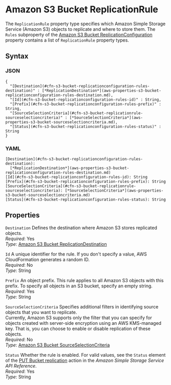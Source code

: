# Amazon S3 Bucket ReplicationRule<a name="aws-properties-s3-bucket-replicationconfiguration-rules"></a>

The `ReplicationRule` property type specifies which Amazon Simple Storage Service \(Amazon S3\) objects to replicate and where to store them\. The `Rules` subproperty of the [Amazon S3 Bucket ReplicationConfiguration](aws-properties-s3-bucket-replicationconfiguration.md) property contains a list of `ReplicationRule` property types\.

## Syntax<a name="w4ab1c21c10d180c13d122b5"></a>

### JSON<a name="aws-properties-s3-bucket-replicationconfiguration-rules-syntax.json"></a>

```
{
  "[Destination](#cfn-s3-bucket-replicationconfiguration-rules-destination)" : [*ReplicationDestination*](aws-properties-s3-bucket-replicationconfiguration-rules-destination.md),
  "[Id](#cfn-s3-bucket-replicationconfiguration-rules-id)" : String,
  "[Prefix](#cfn-s3-bucket-replicationconfiguration-rules-prefix)" : String,
  "[SourceSelectionCriteria](#cfn-s3-bucket-replicationrule-sourceselectioncriteria)" : [*SourceSelectionCriteria*](aws-properties-s3-bucket-sourceselectioncriteria.md),              
  "[Status](#cfn-s3-bucket-replicationconfiguration-rules-status)" : String
}
```

### YAML<a name="aws-properties-s3-bucket-replicationconfiguration-rules-syntax.yaml"></a>

```
[Destination](#cfn-s3-bucket-replicationconfiguration-rules-destination): 
  [*ReplicationDestination*](aws-properties-s3-bucket-replicationconfiguration-rules-destination.md)
[Id](#cfn-s3-bucket-replicationconfiguration-rules-id): String
[Prefix](#cfn-s3-bucket-replicationconfiguration-rules-prefix): String
[SourceSelectionCriteria](#cfn-s3-bucket-replicationrule-sourceselectioncriteria): [*SourceSelectionCriteria*](aws-properties-s3-bucket-sourceselectioncriteria.md)
[Status](#cfn-s3-bucket-replicationconfiguration-rules-status): String
```

## Properties<a name="w4ab1c21c10d180c13d122b7"></a>

`Destination`  <a name="cfn-s3-bucket-replicationconfiguration-rules-destination"></a>
Defines the destination where Amazon S3 stores replicated objects\.  
*Required*: Yes  
*Type*: [Amazon S3 Bucket ReplicationDestination](aws-properties-s3-bucket-replicationconfiguration-rules-destination.md)

`Id`  <a name="cfn-s3-bucket-replicationconfiguration-rules-id"></a>
A unique identifier for the rule\. If you don't specify a value, AWS CloudFormation generates a random ID\.  
*Required*: No  
*Type*: String

`Prefix`  <a name="cfn-s3-bucket-replicationconfiguration-rules-prefix"></a>
An object prefix\. This rule applies to all Amazon S3 objects with this prefix\. To specify all objects in an S3 bucket, specify an empty string\.  
*Required*: Yes  
*Type*: String

`SourceSelectionCriteria`  <a name="cfn-s3-bucket-replicationrule-sourceselectioncriteria"></a>
Specifies additional filters in identifying source objects that you want to replicate\.  
Currently, Amazon S3 supports only the filter that you can specify for objects created with server\-side encryption using an AWS KMS\-managed key\. That is, you can choose to enable or disable replication of these objects\.  
*Required*: No  
*Type*: [Amazon S3 Bucket SourceSelectionCriteria](aws-properties-s3-bucket-sourceselectioncriteria.md)

`Status`  <a name="cfn-s3-bucket-replicationconfiguration-rules-status"></a>
Whether the rule is enabled\. For valid values, see the `Status` element of the [PUT Bucket replication](https://docs.aws.amazon.com/AmazonS3/latest/API/RESTBucketPUTreplication.html) action in the *Amazon Simple Storage Service API Reference*\.  
*Required*: Yes  
*Type*: String